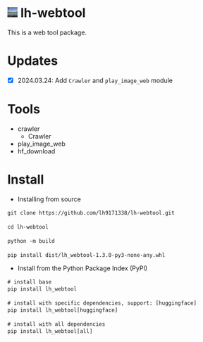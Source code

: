 [<img height="23" src="https://github.com/lh9171338/Outline/blob/master/icon.jpg"/>](https://github.com/lh9171338/Outline) lh-webtool
===

This is a web tool package.

# Updates

 - [x] 2024.03.24: Add `Crawler` and `play_image_web` module

# Tools

* crawler
    * Crawler
* play_image_web
* hf_download

# Install

* Installing from source
```shell
git clone https://github.com/lh9171338/lh-webtool.git

cd lh-webtool

python -m build

pip install dist/lh_webtool-1.3.0-py3-none-any.whl
```

* Install from the Python Package Index (PyPI)
```shell
# install base
pip install lh_webtool

# install with specific dependencies, support: [huggingface]
pip install lh_webtool[huggingface]

# install with all dependencies
pip install lh_webtool[all]
```
